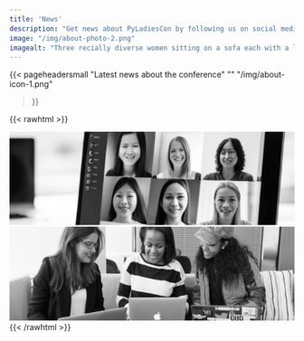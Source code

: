 ```yaml
---
title: 'News'
description: "Get news about PyLadiesCon by following us on social media (Mastodon, Twitter/X, Instagram, LinkedIn and Youtube and subscribing to our RSS Feed."
image: "/img/about-photo-2.png" 
imagealt: "Three recially diverse women sitting on a sofa each with a laptop on their lap and smiling."
---
```


{{< pageheadersmall
  "Latest news about the conference"
  ""
  "/img/about-icon-1.png"
  >}}

{{< rawhtml >}}
<div class="d-md-flex flex-md-equal w-100">
  <div class="bg-white overflow-hidden">
    <img class="w-100" src="/img/about-photo-1.png" alt="Video call with 6 female participants with
    a diversity of hair styles and colours, skin tones and are all smiling."/>
  </div>
  <div class="bg-white overflow-hidden">
    <img class="w-100" src="/img/about-photo-2.png" alt="Three recially diverse women sitting on a sofa each with a
    laptop on their lap and smiling." />
  </div>
</div>
{{< /rawhtml >}}
